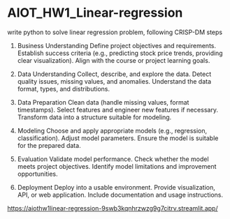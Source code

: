 # AIOT_HW1_Linear-regression
write python to solve linear regression problem, following CRISP-DM steps

1. Business Understanding
Define project objectives and requirements.
Establish success criteria (e.g., predicting stock price trends, providing clear visualization).
Align with the course or project learning goals.

2. Data Understanding
Collect, describe, and explore the data.
Detect quality issues, missing values, and anomalies.
Understand the data format, types, and distributions.

3. Data Preparation
Clean data (handle missing values, format timestamps).
Select features and engineer new features if necessary.
Transform data into a structure suitable for modeling.

4. Modeling
Choose and apply appropriate models (e.g., regression, classification).
Adjust model parameters.
Ensure the model is suitable for the prepared data.

5. Evaluation
Validate model performance.
Check whether the model meets project objectives.
Identify model limitations and improvement opportunities.

6. Deployment
Deploy into a usable environment.
Provide visualization, API, or web application.
Include documentation and usage instructions.

https://aiothw1linear-regression-9swb3kqnhrzwzg9g7citrv.streamlit.app/
